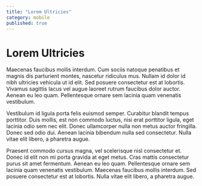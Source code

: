 ```yaml
---
title: "Lorem Ultricies"
category: mobile
published: true
---
```

# Lorem Ultricies

Maecenas faucibus mollis interdum. Cum sociis natoque penatibus et magnis dis parturient montes, nascetur ridiculus mus. Nullam id dolor id nibh ultricies vehicula ut id elit. Sed posuere consectetur est at lobortis. Vivamus sagittis lacus vel augue laoreet rutrum faucibus dolor auctor. Aenean eu leo quam. Pellentesque ornare sem lacinia quam venenatis vestibulum.

Vestibulum id ligula porta felis euismod semper. Curabitur blandit tempus porttitor. Duis mollis, est non commodo luctus, nisi erat porttitor ligula, eget lacinia odio sem nec elit. Donec ullamcorper nulla non metus auctor fringilla. Donec sed odio dui. Aenean lacinia bibendum nulla sed consectetur. Nulla vitae elit libero, a pharetra augue.

Praesent commodo cursus magna, vel scelerisque nisl consectetur et. Donec id elit non mi porta gravida at eget metus. Cras mattis consectetur purus sit amet fermentum. Aenean eu leo quam. Pellentesque ornare sem lacinia quam venenatis vestibulum. Maecenas faucibus mollis interdum. Sed posuere consectetur est at lobortis. Nulla vitae elit libero, a pharetra augue.
